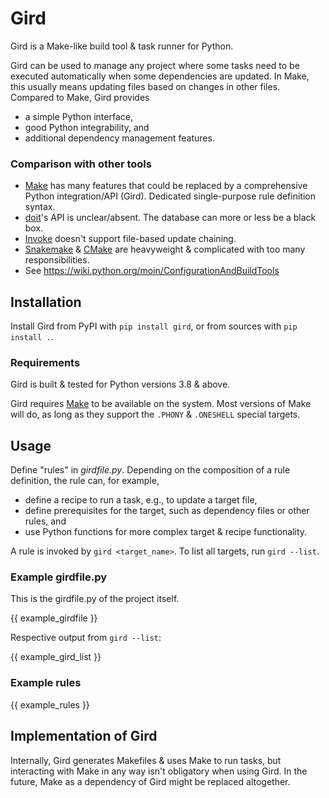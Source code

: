 [//]: # (This README.md is autogenerated from README_template.md with the script
         render_readme.py)

# Gird

Gird is a Make-like build tool & task runner for Python.

Gird can be used to manage any project where some tasks need to be executed
automatically when some dependencies are updated. In Make, this usually means
updating files based on changes in other files. Compared to Make, Gird provides

- a simple Python interface,
- good Python integrability, and
- additional dependency management features.

### Comparison with other tools

- [Make][make] has many features that could be replaced by a comprehensive
  Python integration/API (Gird). Dedicated single-purpose rule definition
  syntax.
- [doit][doit]'s API is unclear/absent. The database can more or less be a black
  box.
- [Invoke][invoke] doesn't support file-based update chaining.
- [Snakemake][snakemake] & [CMake][cmake] are heavyweight & complicated with too 
  many responsibilities.
- See https://wiki.python.org/moin/ConfigurationAndBuildTools

[make]: https://www.gnu.org/software/make/
[doit]: https://pydoit.org/
[invoke]: https://www.pyinvoke.org/
[snakemake]: https://snakemake.readthedocs.io/
[cmake]: https://cmake.org/

## Installation

Install Gird from PyPI with `pip install gird`, or from sources with
`pip install .`.

### Requirements

Gird is built & tested for Python versions 3.8 & above.

Gird requires [Make][make] to be available on the system. Most versions of Make
will do, as long as they support the `.PHONY` & `.ONESHELL` special targets.

[make]: https://www.gnu.org/software/make/

## Usage

Define "rules" in *girdfile.py*. Depending on the composition of a rule
definition, the rule can, for example,

- define a recipe to run a task, e.g., to update a target file,
- define prerequisites for the target, such as dependency files or other rules,
  and
- use Python functions for more complex target & recipe functionality.

A rule is invoked by `gird <target_name>`. To list all targets, run
`gird --list`.

### Example girdfile.py

This is the girdfile.py of the project itself.

{{ example_girdfile }}

Respective output from `gird --list`:

{{ example_gird_list }}

### Example rules

{{ example_rules }}

## Implementation of Gird

Internally, Gird generates Makefiles & uses Make to run tasks, but interacting
with Make in any way isn't obligatory when using Gird. In the future, Make as a
dependency of Gird might be replaced altogether.
